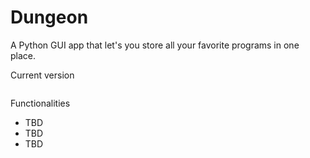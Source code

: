 # Dungeon

A Python GUI app that let's you store all your favorite programs in one place. 

Current version 
```

```

Functionalities
* TBD 
* TBD 
* TBD
 
